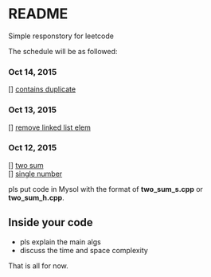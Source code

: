 # README

Simple responstory for leetcode

The schedule will be as followed:

### Oct 14, 2015
[] [contains duplicate](https://leetcode.com/problems/contains-duplicate/)
### Oct 13, 2015
[] [remove linked list elem](https://leetcode.com/problems/remove-linked-list-elements/)

### Oct 12, 2015
[] [two sum](https://oj.leetcode.com/problems/two-sum/)   
[] [single number](https://oj.leetcode.com/problems/single-number/)   

pls put code in Mysol with the format of **two_sum_s.cpp** or **two_sum_h.cpp**.

## Inside your code

+ pls explain the main algs
+ discuss the time and space complexity

That is all for now.

